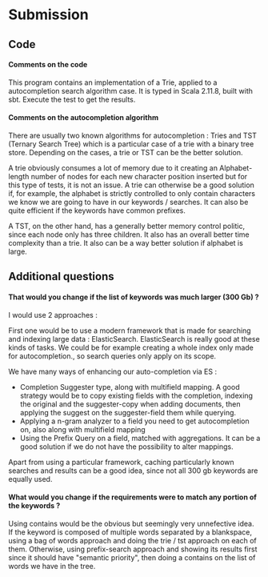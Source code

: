 # Submission
## Code
#### Comments on the code
This program contains an implementation of a Trie, applied to a autocompletion search algorithm case. It is typed in Scala 2.11.8,
built with sbt. Execute the test to get the results.

#### Comments on the autocompletion algorithm
There are usually two known algorithms for autocompletion : Tries and TST (Ternary Search Tree) which is a particular case of a trie with a binary tree store.
Depending on the cases, a trie or TST can be the better solution.

A trie obviously consumes a lot of memory due to it creating an Alphabet-length number of nodes for each new character position inserted but for this type of tests, it is not an issue.
A trie can otherwise be a good solution if, for example, the alphabet is strictly controlled to only contain characters we know we are going to have in our keywords / searches. It can also be quite efficient if the keywords have common prefixes.

A TST, on the other hand, has a generally better memory control politic, since each node only has three children. It also has an overall better time complexity than a trie. It also can be a way better solution if alphabet is large.

## Additional questions
#### That would you change if the list of keywords was much larger (300 Gb) ?
I would use 2 approaches : 

First one would be to use a modern framework that is made for searching and indexing large data : ElasticSearch. ElasticSearch is really good at these kinds of tasks. We could be for example creating a whole index only made for autocompletion., so search queries only apply on its scope. 

We have many ways of enhancing our auto-completion via ES : 

- Completion Suggester type, along with multifield mapping. A good strategy would be to copy existing fields with the completion, indexing the original and the suggester-copy when adding documents, then applying the suggest on the suggester-field them while querying.
- Applying a n-gram analyzer to a field you need to get autocompletion on, also along with multifield mapping
- Using the Prefix Query on a field, matched with aggregations. It can be a good solution if we do not have the possibility to alter mappings.

Apart from using a particular framework, caching particularly known searches and results can be a good idea, since not all 300 gb keywords are equally used.

#### What would you change if the requirements were to match any portion of the keywords ?
Using contains would be the obvious but seemingly very unnefective idea.
If the keyword is composed of multiple words separated by a blankspace, using a bag of words approach and doing the trie / tst approach on each of them.
Otherwise, using prefix-search approach and showing its results first since it should have "semantic priority", then doing a contains on the list of words we have in the tree.
